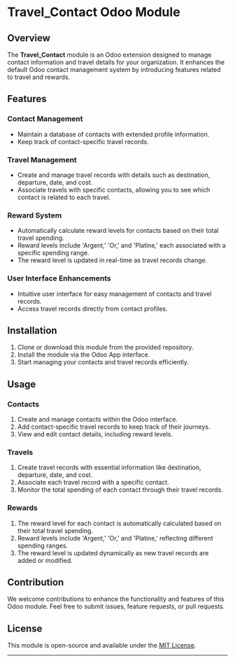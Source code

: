 # Travel_Contact Odoo Module

## Overview
The **Travel_Contact** module is an Odoo extension designed to manage contact information and travel details for your organization. It enhances the default Odoo contact management system by introducing features related to travel and rewards.

## Features

### Contact Management
- Maintain a database of contacts with extended profile information.
- Keep track of contact-specific travel records.

### Travel Management
- Create and manage travel records with details such as destination, departure, date, and cost.
- Associate travels with specific contacts, allowing you to see which contact is related to each travel.

### Reward System
- Automatically calculate reward levels for contacts based on their total travel spending.
- Reward levels include 'Argent,' 'Or,' and 'Platine,' each associated with a specific spending range.
- The reward level is updated in real-time as travel records change.

### User Interface Enhancements
- Intuitive user interface for easy management of contacts and travel records.
- Access travel records directly from contact profiles.

## Installation
1. Clone or download this module from the provided repository.
2. Install the module via the Odoo App interface.
3. Start managing your contacts and travel records efficiently.

## Usage

### Contacts
1. Create and manage contacts within the Odoo interface.
2. Add contact-specific travel records to keep track of their journeys.
3. View and edit contact details, including reward levels.

### Travels
1. Create travel records with essential information like destination, departure, date, and cost.
2. Associate each travel record with a specific contact.
3. Monitor the total spending of each contact through their travel records.

### Rewards
1. The reward level for each contact is automatically calculated based on their total travel spending.
2. Reward levels include 'Argent,' 'Or,' and 'Platine,' reflecting different spending ranges.
3. The reward level is updated dynamically as new travel records are added or modified.

## Contribution
We welcome contributions to enhance the functionality and features of this Odoo module. Feel free to submit issues, feature requests, or pull requests.

## License
This module is open-source and available under the [MIT License](LICENSE).

---

